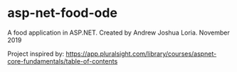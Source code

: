 # asp-net-food-ode
A food application in ASP.NET. Created by Andrew Joshua Loria. November 2019

Project inspired by: https://app.pluralsight.com/library/courses/aspnet-core-fundamentals/table-of-contents
